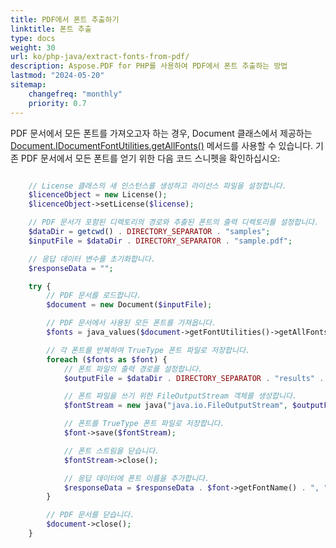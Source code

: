 ```yaml
---
title: PDF에서 폰트 추출하기
linktitle: 폰트 추출
type: docs
weight: 30
url: ko/php-java/extract-fonts-from-pdf/
description: Aspose.PDF for PHP를 사용하여 PDF에서 폰트 추출하는 방법
lastmod: "2024-05-20"
sitemap:
    changefreq: "monthly"
    priority: 0.7
---
```


PDF 문서에서 모든 폰트를 가져오고자 하는 경우, Document 클래스에서 제공하는 [Document.IDocumentFontUtilities.getAllFonts()](https://reference.aspose.com/pdf/java/com.aspose.pdf/document/#getFontUtilities--) 메서드를 사용할 수 있습니다. 기존 PDF 문서에서 모든 폰트를 얻기 위한 다음 코드 스니펫을 확인하십시오:

```php

    // License 클래스의 새 인스턴스를 생성하고 라이선스 파일을 설정합니다.
    $licenceObject = new License();
    $licenceObject->setLicense($license);

    // PDF 문서가 포함된 디렉토리의 경로와 추출된 폰트의 출력 디렉토리를 설정합니다.
    $dataDir = getcwd() . DIRECTORY_SEPARATOR . "samples";
    $inputFile = $dataDir . DIRECTORY_SEPARATOR . "sample.pdf";

    // 응답 데이터 변수를 초기화합니다.
    $responseData = "";

    try {
        // PDF 문서를 로드합니다.
        $document = new Document($inputFile);

        // PDF 문서에서 사용된 모든 폰트를 가져옵니다.
        $fonts = java_values($document->getFontUtilities()->getAllFonts());

        // 각 폰트를 반복하여 TrueType 폰트 파일로 저장합니다.
        foreach ($fonts as $font) {
            // 폰트 파일의 출력 경로를 설정합니다.
            $outputFile = $dataDir . DIRECTORY_SEPARATOR . "results" . DIRECTORY_SEPARATOR . $font->getFontName() . ".ttf";

            // 폰트 파일을 쓰기 위한 FileOutputStream 객체를 생성합니다.
            $fontStream = new java("java.io.FileOutputStream", $outputFile);

            // 폰트를 TrueType 폰트 파일로 저장합니다.
            $font->save($fontStream);

            // 폰트 스트림을 닫습니다.
            $fontStream->close();

            // 응답 데이터에 폰트 이름을 추가합니다.
            $responseData = $responseData . $font->getFontName() . ", ";
        }

        // PDF 문서를 닫습니다.
        $document->close();
    }
```